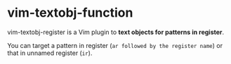 # vim-textobj-function

vim-textobj-register is a Vim plugin to **text objects for patterns in register**.  

You can target a pattern in register (`ar followed by the register name`) 
or that in unnamed register (`ir`).

<!-- vim: set expandtab shiftwidth=4 softtabstop=4 textwidth=78 : -->
